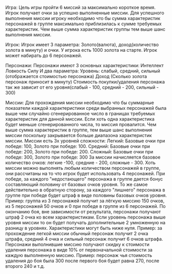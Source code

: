 Игра:
Цель игры пройти 6 миссий за максимально короткое время.
Игрок получает очки за успешно выполненные миссии.
Для успешного выполнения миссии игроку необходимо что бы сумма характеристик персонажей в группе максимально приблизилась к сумме требуемых характеристик.
Чем выше сумма характеристик группы тем выше шанс выполнения миссии.

Игрок:
Игрок имеет 3 параметра: Золото(валюта), доход(количество золота в минуту) и очки.
У игрока есть 1000 золота на старте.
Игрок может набирать до 6 персонажей.

Персонажи:
Персонажи имеют 3 основных характеристики:
Интеллект
Ловкость
Силу
И два параметра:
Уровень: слабый, средний, сильный (отображается стоимостью персонажа)
Доход (Сколько золота персонаж приносит в минуту)
Стоимость покупки/удаления персонажа так же зависит от его уровня(слабый - 100, средний - 200, сильный - 300)

Миссии:
Для прохождения миссии необходимо что бы суммарные показатели каждой характеристики среди выбранных персонажей была выше чем случайно сгенерированное число в границах требуемых характеристик для данной миссии.
Если хоть одна характеристика будет меньше сгенерированного числа, то миссия провалится.
Чем выше сумма характеристик в группе, тем выше шанс выполнения миссии поскольку закрывается больше диапазона характеристик миссии.
Миссии есть 3х уровней сложности:
Легкий:
Базовые очки при победе: 100,
Золото при победе: 100.
Средний:
Базовые очки при победе: 200,
Золото при победе: 200.
Сложный:
Базовые очки при победе: 300,
Золото при победе: 300
За миссии начисляется базовое количество очков: легкие -100, средние - 200, сложные - 300.
Хоть миссии можно выполнять любым количеством персонажей в группе, они рассчитаны на то что игрок будет использовать 4 персонажей. При победе, за каждого "недостающего" персонажа в группе дается бонус составляющий половину от базовых очков уровня. То же самое действительно в обратную сторону, за каждого "лишнего" персонажа в группе при победе будет штраф в виде половины базовых очков уровня.
Пример: группа из 3 персонажей получит за лёгкую миссию 150 очков, из 5 персонажей 50 очков и 0 при победе в группе из 6 персонажей.
По окончанию боя, вне зависимости от результата, персонажи получают штраф 2 очка ко всем характеристикам.
Если уровень персонажа выше уровня миссии то он будет получать дополнительные 2 умноженную на разницу в уровнях. Характеристики могут быть ниже нуля.
Пример: за прохождение легкой миссии обычный персонаж получит 2 очка штрафа, средний 4 очка и сильный персонаж получит 6 очков штрафа.
Персонажи выполнившие миссию получают скидку к стоимости удаления персонажа в виде 10% от первоначальной стоимости за каждую выполненную миссию.
Пример: персонаж чья стоимость удаления до боя была 300 после первого боя будет равна 270, после второго 240 и т.д.